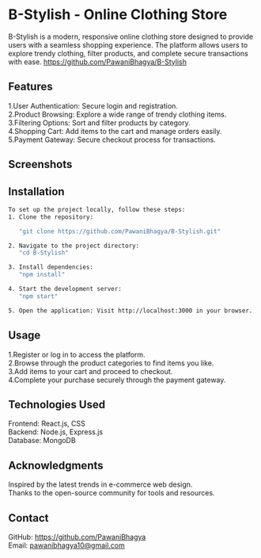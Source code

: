 # B-Stylish - Online Clothing Store

B-Stylish is a modern, responsive online clothing store designed to provide users with a seamless shopping experience. The platform allows users to explore trendy clothing, filter products, and complete secure transactions with ease. <https://github.com/PawaniBhagya/B-Stylish>
## Features
1.User Authentication: Secure login and registration.<br>
2.Product Browsing: Explore a wide range of trendy clothing items.<br>
3.Filtering Options: Sort and filter products by category.<br>
4.Shopping Cart: Add items to the cart and manage orders easily.<br>
5.Payment Gateway: Secure checkout process for transactions.<br>

## Screenshots


## Installation
```bash
To set up the project locally, follow these steps:
1. Clone the repository:

   "git clone https://github.com/PawaniBhagya/B-Stylish.git"

2. Navigate to the project directory:
   "cd B-Stylish"

3. Install dependencies:
   "npm install"

4. Start the development server:
   "npm start"

5. Open the application: Visit http://localhost:3000 in your browser.
```
  
## Usage
1.Register or log in to access the platform.<br>
2.Browse through the product categories to find items you like.<br>
3.Add items to your cart and proceed to checkout.<br>
4.Complete your purchase securely through the payment gateway.

## Technologies Used
Frontend: React.js, CSS<br>
Backend: Node.js, Express.js<br>
Database: MongoDB<br>

## Acknowledgments
Inspired by the latest trends in e-commerce web design.<br>
Thanks to the open-source community for tools and resources.

## Contact
GitHub: https://github.com/PawaniBhagya<br>
Email: pawanibhagya10@gmail.com





